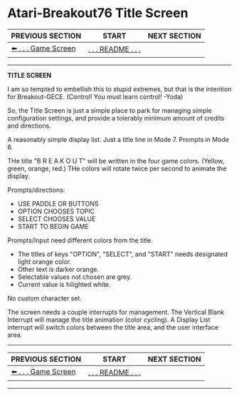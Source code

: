 # Atari-Breakout76 Title Screen

**PREVIOUS SECTION** | **START** | **NEXT SECTION**
--- | :---: | ---:
[:arrow_left: . . . Game Screen](https://github.com/kenjennings/Atari-Breakout76/blob/master/README06GameScreen.md "Game Screen") | [. . . README . . .](https://github.com/kenjennings/Atari-Breakout76/blob/master/README.md "README") |  
 
---

**TITLE SCREEN**

I am so tempted to embellish this to stupid extremes, but that is the intention for Breakout-GECE.  (Control!  You must learn control!  -Yoda)

So, the Title Screen is just a simple place to park for managing simple configuration settings, and provide a tolerably minimum amount of credits and directions.

A reasonably simple display list.  Just a title line in Mode 7.  Prompts  in Mode 6.

THe title "B R E A K O U T" will be written in the four game colors.  (Yellow, green, orange, red.)   THe colors will rotate twice per second to animate the display.

Prompts/directions:

- USE PADDLE OR BUTTONS
- OPTION CHOOSES TOPIC
- SELECT CHOOSES VALUE
- START TO BEGIN GAME

Prompts/Input need different colors from the title.

- The titles of keys "OPTION", "SELECT", and "START" needs designated light orange color.
- Other text is darker orange.
- Selectable values not chosen are grey.
- Current value is hilighted white.

No custom character set.

The screen needs a couple interrupts for management.  The Vertical Blank Interrupt will manage the title animation (color cycling).  A Display List interrupt will switch colors between the title area, and the user interface area.

---

**PREVIOUS SECTION** | **START** | **NEXT SECTION**
--- | :---: | ---:
[:arrow_left: . . . Game Screen](https://github.com/kenjennings/Atari-Breakout76/blob/master/README06GameScreen.md "Game Screen") | [. . . README . . .](https://github.com/kenjennings/Atari-Breakout76/blob/master/README.md "README") |  
 
---
